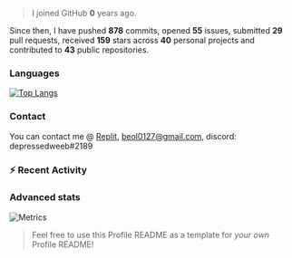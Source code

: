 > I joined GitHub **0** years ago.

Since then, I have pushed **878** commits, opened **55** issues, submitted **29** pull requests, received **159** stars across **40** personal projects and contributed to **43** public repositories.


### Languages

[![Top Langs](https://github-readme-stats.vercel.app/api/top-langs/?username=JBYT27&layout=compact&langs_count=8)](https://github.com/anuraghazra/github-readme-stats)


### Contact
You can contact me @ [Replit](https://replit.com/@JBloves27), beol0127@gmail.com, discord: depressedweeb#2189

### :zap: Recent Activity

<!--START_SECTION:activity-->
<!--END_SECTION:activity-->

### Advanced stats

![Metrics](https://github.com/JBYT27/JBYT27/blob/main/github-metrics.svg)


> Feel free to use this Profile README as a template for *your own* Profile README!

